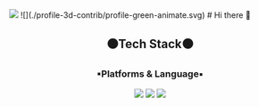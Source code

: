 <img src="https://capsule-render.vercel.app/api?type=waving&color=auto&height=200&section=header&text=byeonghee_Github!&fontSize=90" />
![](./profile-3d-contrib/profile-green-animate.svg)
# Hi there 👋

<div align="center">
  
## ⚫Tech Stack⚫
  
### ▪Platforms & Language▪
  
<img src="https://img.shields.io/badge/Java-007396?style=flat&logo=Java&logoColor=white" />
<img src="https://img.shields.io/badge/HTML5-E34F26?style=flat&logo=HTML5&logoColor=white" />
<img src="https://img.shields.io/badge/CSS3-1572B6?style=flat&logo=CSS3&logoColor=white" />
</div>
<!--
**Byeonghee-son/Byeonghee-son** is a ✨ _special_ ✨ repository because its `README.md` (this file) appears on your GitHub profile.

Here are some ideas to get you started:

- 🔭 I’m currently working on ...
- 🌱 I’m currently learning ...
- 👯 I’m looking to collaborate on ...
- 🤔 I’m looking for help with ...
- 💬 Ask me about ...
- 📫 How to reach me: ...
- 😄 Pronouns: ...
- ⚡ Fun fact: ...
-->
